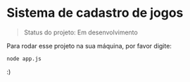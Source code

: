 # Sistema de cadastro de jogos

> Status do projeto: Em desenvolvimento

Para rodar esse projeto na sua máquina, por favor digite:

```
node app.js

```

:) 
